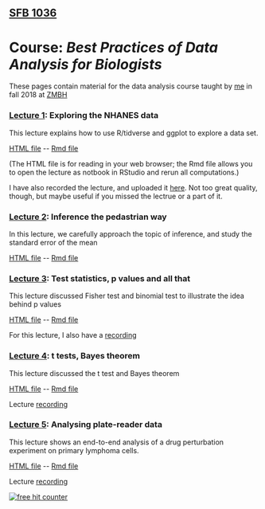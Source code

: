 ## [SFB 1036](https://www.zmbh.uni-heidelberg.de/sfb1036/)
# Course: *Best Practices of Data Analysis for Biologists*

These pages contain material for the data analysis course taught by [me](https://www.zmbh.uni-heidelberg.de/Anders/default.shtml) in fall 2018 at [ZMBH](https://www.zmbh.uni-heidelberg.de/)

### [Lecture 1](lecture1.html): Exploring the NHANES data

This lecture explains how to use R/tidverse and ggplot to explore a data set.

[HTML file](lecture1.html)  --  [Rmd file](lecture1.Rmd)

(The HTML file is for reading in your web browser; the Rmd file allows you to open the lecture as notbook in RStudio and rerun all computations.)

I have also recorded the lecture, and uploaded it [here](https://www.youtube.com/watch?v=CphBsb1UCgs). Not too great quality, though, but maybe useful if you missed the lectrue or a part of it.


### [Lecture 2](lecture2.html): Inference the pedastrian way

In this lecture, we carefully approach the topic of inference, and study the standard error of the mean

[HTML file](lecture2.html)  --  [Rmd file](lecture2.Rmd)


### [Lecture 3](lecture3.html): Test statistics, p values and all that

This lecture discussed Fisher test and binomial test to illustrate the idea behind p values

[HTML file](tests.html)  --  [Rmd file](tests.Rmd)

For this lecture, I also have a [recording](https://www.youtube.com/watch?v=lg7-wBK9Cxw)


### [Lecture 4](lecture4.html): t tests, Bayes theorem

This lecture discussed the t test and Bayes theorem

[HTML file](lecture4.html)  --  [Rmd file](lecture4.Rmd)

Lecture [recording](https://www.youtube.com/watch?v=5Rqwa18QifM)


### [Lecture 5](lecture5.html): Analysing plate-reader data

This lecture shows an end-to-end analysis of a drug perturbation experiment on primary lymphoma cells.

[HTML file](lecture5.html)  --  [Rmd file](lecture5.Rmd)

Lecture [recording](https://www.youtube.com/watch?v=olEQIRasSSc)



<!-- Default Statcounter code for Data analysis course
https://simon-anders.github.io/data_analysis_course/ -->
<script type="text/javascript">
var sc_project=11861680; 
var sc_invisible=1; 
var sc_security="52b97ecc"; 
</script>
<script type="text/javascript"
src="https://www.statcounter.com/counter/counter.js"
async></script>
<noscript><div class="statcounter"><a title="free hit
counter" href="http://statcounter.com/" target="_blank"><img
class="statcounter"
src="//c.statcounter.com/11861680/0/52b97ecc/1/" alt="free
hit counter"></a></div></noscript>
<!-- End of Statcounter Code -->